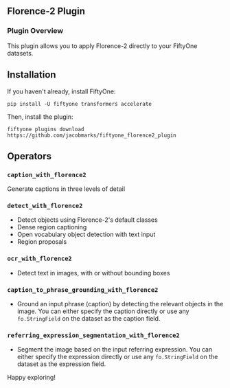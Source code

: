 ## Florence-2 Plugin


### Plugin Overview

This plugin allows you to apply Florence-2 directly to your FiftyOne datasets.

## Installation

If you haven't already, install FiftyOne:

```shell
pip install -U fiftyone transformers accelerate
```

Then, install the plugin:

```shell
fiftyone plugins download https://github.com/jacobmarks/fiftyone_florence2_plugin
```

## Operators

### `caption_with_florence2`

Generate captions in three levels of detail

### `detect_with_florence2`

- Detect objects using Florence-2's default classes
- Dense region captioning
- Open vocabulary object detection with text input
- Region proposals

### `ocr_with_florence2`

- Detect text in images, with or without bounding boxes

### `caption_to_phrase_grounding_with_florence2`

- Ground an input phrase (caption) by detecting the relevant objects in the image. You can either specify the caption directly or use any `fo.StringField` on the dataset as the caption field.

### `referring_expression_segmentation_with_florence2`

- Segment the image based on the input referring expression. You can either specify the expression directly or use any `fo.StringField` on the dataset as the expression field.

Happy exploring!
